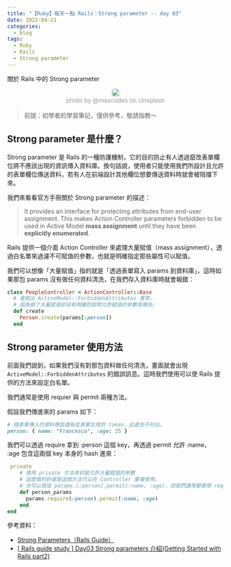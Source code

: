 ```yaml
---
title: "【Ruby】每天一點 Rails：Strong parameter -- day 03"
date: 2022-04-21
categories:
  - blog
tags:
  - Ruby
  - Rails
  - Strong parameter
---
```


關於 Rails 中的 Strong parameter

<center>
    <img style="border-radius: 0.3125em;
    box-shadow: 0 2px 4px 0 rgba(34,36,38,.12),0 2px 10px 0 rgba(34,36,38,.08);" 
    src="https://miro.medium.com/max/875/1*pv_Izc6m-aHltyZgLQqptQ.jpeg">
    <br>
    <div style="color:orange;
    display: inline-block;
    color: #999;
    padding: 2px; font-size:14px">photo by @maxcodes on Unsplash</div>
</center>

> 前提：初學者的學習筆記，僅供參考，敬請指教～

## Strong parameter 是什麼？

Strong parameter 是 Rails 的一種防護機制，它的目的防止有人透過竄改表單欄位將不應該出現的資訊傳入資料庫。換句話說，使用者只能使用我們所設計且允許的表單欄位傳送資料，若有人在前端設計其他欄位想要傳送資料時就會被阻擋下來。

我們來看看官方手冊關於 Strong parameter 的描述：

> It provides an interface for protecting attributes from end-user assignment. This makes Action Controller parameters forbidden to be used in Active Model **mass assignment** until they have been **explicitly enumerated**.

Rails 提供一個介面 Action Controller 來處理大量賦值（mass assignment），透過白名單來過濾不可賦值的參數，也就是明確指定那些屬性可以賦值。

我們可以想像「大量賦值」指的就是「透過表單寫入 params 到資料庫」，這時如果那包 params 沒有做任何資料清洗，在我們存入資料庫時就會報錯：

```ruby
class PeopleController < ActionController::Base
  # 會拋出 ActiveModel::ForbiddenAttributes 異常。
  # 因為做了大量賦值卻沒有明確的說明允許賦值的參數有哪些。
  def create
    Person.create(params[:person])
  end
```

## Strong parameter 使用方法

前面我們說到，如果我們沒有對那包資料做任何清洗，畫面就會出現 `ActiveModel::ForbiddenAttributes`
的錯誤訊息。這時我們使用可以使 Rails 提供的方法來設定白名單。

我們通常是使用 requier 與 permit 兩種方法。

假設我們傳進來的 params 如下：

```ruby
# 隨表單傳入的資料應該還有從表單生成的 token，此處先不列出。
person: { name: "Francesco", :age: 25 }
```

我們可以透過 require 拿到 :person 這個 key，再透過 permit 允許 :name， :age 包含這兩個 key 本身的 hash 進來：

```ruby
 private
    # 使用 private 方法來封裝允許大量賦值的參數
    # 這麼做的好處是這個方法可以在 Controller 重複使用。
    # 也可以寫成 params.[:person].permit(:name, :age)，但我們通常都使用 require
    def person_params
      params.require(:person).permit(:name, :age)
    end
end
```

參考資料：

- [Strong Parameters（Rails Guide）](https://edgeapi.rubyonrails.org/classes/ActionController/StrongParameters.html)
- [[ Rails guide study ] Day03 Strong parameters 介紹(Getting Started with Rails part2)](https://ithelp.ithome.com.tw/articles/10214372)

